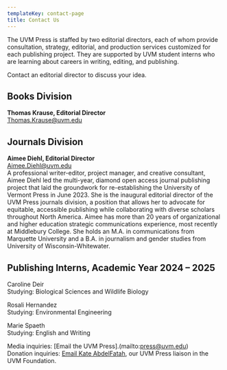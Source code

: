 ```yaml
---
templateKey: contact-page
title: Contact Us
---
```

The UVM Press is staffed by two editorial directors, each of whom provide consultation, strategy, editorial, and production services customized for each publishing project. They are supported by UVM student interns who are learning about careers in writing, editing, and publishing.

Contact an editorial director to discuss your idea.

## Books Division

**Thomas Krause, Editorial Director**<br>
[Thomas.Krause@uvm.edu](mailto:Thomas.Krause@uvm.edu)

## Journals Division

**Aimee Diehl, Editorial Director**<br>
[Aimee.Diehl@uvm.edu](mailto:Aimee.Diehl@uvm.edu)\
A professional writer-editor, project manager, and creative consultant, Aimee Diehl led the multi-year, diamond open access journal publishing project that laid the groundwork for re-establishing the University of Vermont Press in June 2023. She is the inaugural editorial director of the UVM Press journals division, a position that allows her to advocate for equitable, accessible publishing while collaborating with diverse scholars throughout North America. Aimee has more than 20 years of organizational and higher education strategic communications experience, most recently at Middlebury College. She holds an M.A. in communications from Marquette University and a B.A. in journalism and gender studies from University of Wisconsin-Whitewater.

## Publishing Interns, Academic Year 2024 – 2025

Caroline Deir<br>
Studying: Biological Sciences and Wildlife Biology

Rosali Hernandez<br>
Studying: Environmental Engineering

Marie Spaeth<br>
Studying: English and Writing

Media inquiries: [Email the UVM Press].(mailto:press@uvm.edu) <br>
Donation inquiries: [Email Kate AbdelFatah](mailto:Katharine.Abdelfatah@uvm.edu?subject=Supporting%20UVM%20Press), our UVM Press liaison in the UVM Foundation.
